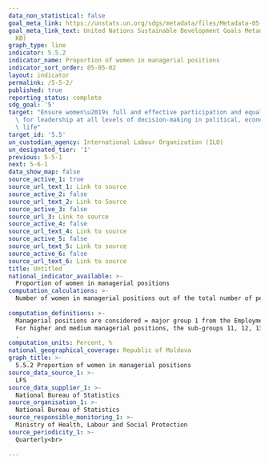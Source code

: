```yaml
---
data_non_statistical: false
goal_meta_link: https://unstats.un.org/sdgs/metadata/files/Metadata-05-05-02.pdf
goal_meta_link_text: United Nations Sustainable Development Goals Metadata (PDF 372
  KB)
graph_type: line
indicator: 5.5.2
indicator_name: Proportion of women in managerial positions
indicator_sort_order: 05-05-02
layout: indicator
permalink: /5-5-2/
published: true
reporting_status: complete
sdg_goal: '5'
target: "Ensure women\u2019s full and effective participation and equal opportunities\
  \ for leadership at all levels of decision-making in political, economic and public\
  \ life"
target_id: '5.5'
un_custodian_agency: International Labour Organization (ILO)
un_designated_tier: '1'
previous: 5-5-1
next: 5-6-1
data_show_map: false
source_active_1: true
source_url_text_1: Link to source
source_active_2: false
source_url_text_2: Link to Source
source_active_3: false
source_url_3: Link to source
source_active_4: false
source_url_text_4: Link to source
source_active_5: false
source_url_text_5: Link to source
source_active_6: false
source_url_text_6: Link to source
title: Untitled
national_indicator_available: >-
  Proportion of women in managerial positions
computation_calculations: >-
  Number of women in managerial positions out of the total number of persons in managerial positions *100. <br> 
  
computation_definitions: >-
  Managerial positions are considered = major group 1 from the Employment Classification <br> 
  For higher and medium managerial positions, the sub-groups 11, 12, 13 (or major group 1 without 14) will be taken into consideration. The indicator reflects women's capacities to accede decision-making positions, as well as the level of women's empowering to participate in decision making <br> 
  .
computation_units: Percent, %
national_geographical_coverage: Republic of Moldova
graph_title: >-
  5.5.2 Proportion of women in managerial positions 
source_data_source_1: >-
  LFS
source_data_supplier_1: >-
  National Bureau of Statistics
source_organisation_1: >-
  National Bureau of Statistics
source_responsible_monitoring_1: >-
  Ministry of Health, Labour and Social Protection
source_periodicity_1: >-
  Quarterly<br> 
  
---
```

